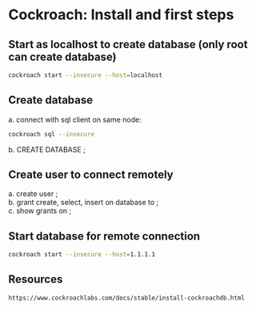 # Cockroach: Install and first steps

## Start as localhost to create database (only root can create database)

```sh
cockroach start --insecure --host=localhost
```

## Create database

a. connect with sql client on same node:

```sh
cockroach sql --insecure
```

b. CREATE DATABASE <db>;

## Create user to connect remotely

a. create user <user>; <br/>
b. grant create, select, insert on database <db> to <user>; <br/>
c. show grants on <db>;

## Start database for remote connection

```sh
cockroach start --insecure --host=1.1.1.1
```

## Resources

```html
https://www.cockroachlabs.com/docs/stable/install-cockroachdb.html
```
